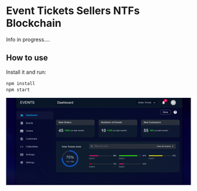 # Event Tickets Sellers NTFs Blockchain

Info in progress....

## How to use

Install it and run:

```sh
npm install
npm start
```
![Screenshot](previa1.png)